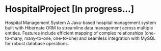 # HospitalProject [In progress...]
Hospital Management System A Java-based hospital management system built with Hibernate ORM to streamline data management across multiple entities. Features include efficient mapping of complex relationships (one-to-many, many-to-one, one-to-one) and seamless integration with MySQL for robust database operations.
